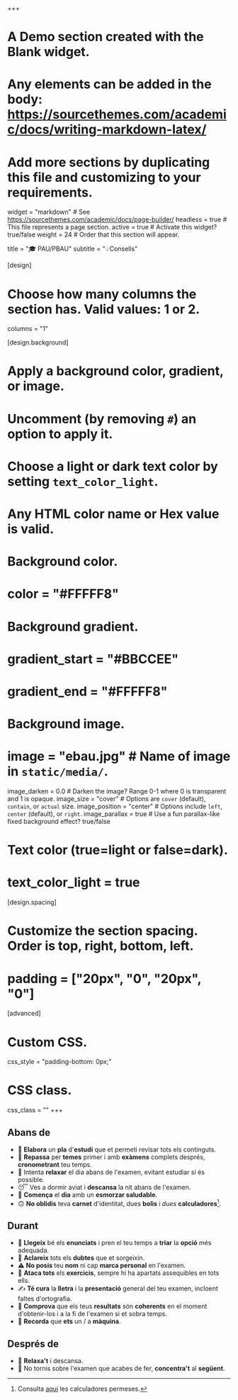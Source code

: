 +++
# A Demo section created with the Blank widget.
# Any elements can be added in the body: https://sourcethemes.com/academic/docs/writing-markdown-latex/
# Add more sections by duplicating this file and customizing to your requirements.

widget = "markdown"  # See https://sourcethemes.com/academic/docs/page-builder/
headless = true  # This file represents a page section.
active = true  # Activate this widget? true/false
weight = 24  # Order that this section will appear.

title = "🎓 PAU/PBAU"
subtitle = "💡Consells"

[design]
  # Choose how many columns the section has. Valid values: 1 or 2.
  columns = "1"

[design.background]
  # Apply a background color, gradient, or image.
  #   Uncomment (by removing `#`) an option to apply it.
  #   Choose a light or dark text color by setting `text_color_light`.
  #   Any HTML color name or Hex value is valid.
  
  # Background color.
  # color = "#FFFFF8"
  
  # Background gradient.
  # gradient_start = "#BBCCEE"
  # gradient_end = "#FFFFF8"
  
  # Background image.
  # image = "ebau.jpg"  # Name of image in `static/media/`.
  image_darken = 0.0  # Darken the image? Range 0-1 where 0 is transparent and 1 is opaque.
  image_size = "cover"  #  Options are `cover` (default), `contain`, or `actual` size.
  image_position = "center"  # Options include `left`, `center` (default), or `right`.
  image_parallax = true  # Use a fun parallax-like fixed background effect? true/false

  # Text color (true=light or false=dark).
  # text_color_light = true  

[design.spacing]
  # Customize the section spacing. Order is top, right, bottom, left.
  # padding = ["20px", "0", "20px", "0"]

[advanced]
 # Custom CSS. 
 css_style = "padding-bottom: 0px;"
 
 # CSS class.
 css_class = ""
+++

## Abans de

- 📖 **Elabora** un **pla** d'**estudi** que et permeti revisar tots els continguts.
- 📝 **Repassa** per **temes** primer i amb **exàmens** complets després, **cronometrant** teu temps.
- 🧘 Intenta **relaxar** el dia abans de l'examen, evitant estudiar si és possible.
- 😴 Ves a dormir aviat i **descansa** la nit abans de l'examen.
- 🍊 **Comença** el **dia** amb un **esmorzar saludable**.
- 🙃 **No oblidis** teva **carnet** d'identitat, dues **bolis** i *dues* **calculadores**[^1].

[^1]: Consulta [aquí](https://evau.info) les calculadores permeses.

## Durant

- 🤲 **Llegeix** bé els **enunciats** i pren el teu temps a **triar** la **opció** més adequada.
- 🙋 **Aclareix** tots els **dubtes** que et sorgeixin.
- ⚠️ **No posis** teu **nom** ni cap **marca personal** en l'examen.
- 💪 **Ataca tots** els **exercicis**, sempre hi ha apartats assequibles en tots ells.
- ✍️ **Té cura** la **lletra** i la **presentació** general del teu examen, incloent faltes d'ortografia.
- 🤔 **Comprova** que els teus **resultats** són **coherents** en el moment d'obtenir-los i a la fi de l'examen si et sobra temps.
- 🦸 **Recorda** que **ets** un / a **màquina**.

## Després de

- 💆 **Relaxa't** i descansa.
- 🧐 No tornis sobre l'examen que acabes de fer, **concentra't** al **següent**.
